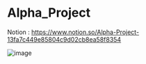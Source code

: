 # Alpha_Project
Notion : https://www.notion.so/Alpha-Project-13fa7c449e85804c9d02cb8ea58f8354



  
![image](https://github.com/user-attachments/assets/b9e5c876-d425-4f0f-922b-18ac8b2bf20e)
